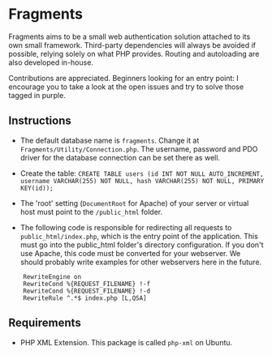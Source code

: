 # Fragments
Fragments aims to be a small web authentication solution attached to its own small framework. Third-party dependencies will always be avoided if possible, relying solely on what PHP provides. Routing and autoloading are also developed in-house.

Contributions are appreciated. Beginners looking for an entry point: I encourage you to take a look at the open issues and try to solve those tagged in purple.

## Instructions
- The default database name is `fragments`. Change it at `Fragments/Utility/Connection.php`. The username, password and PDO driver for the database connection can be set there as well.

- Create the table: `CREATE TABLE users (id INT NOT NULL AUTO_INCREMENT, username VARCHAR(255) NOT NULL, hash VARCHAR(255) NOT NULL, PRIMARY KEY(id));`

- The 'root' setting (`DocumentRoot` for Apache) of your server or virtual host must point to the `/public_html` folder.

- The following code is responsible for redirecting all requests to `public_html/index.php`, which is the entry point of the application. This must go into the public_html folder's directory configuration. If you don't use Apache, this code must be converted for your webserver. We should probably write examples for other webservers here in the future.
```
    RewriteEngine on
    RewriteCond %{REQUEST_FILENAME} !-f
    RewriteCond %{REQUEST_FILENAME} !-d
    RewriteRule ^.*$ index.php [L,QSA]
```

## Requirements
- PHP XML Extension. This package is called `php-xml` on Ubuntu.
